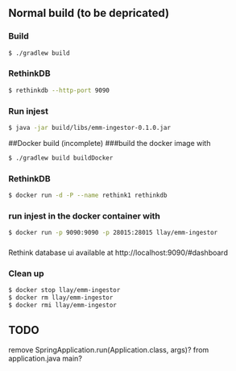 ## Normal build (to be depricated)
### Build
```bash
$ ./gradlew build
```

### RethinkDB
```bash
$ rethinkdb --http-port 9090
```

### Run injest
```bash
$ java -jar build/libs/emm-ingestor-0.1.0.jar
```

##Docker build (incomplete)
###build the docker image with
```bash
$ ./gradlew build buildDocker
```

### RethinkDB
```bash
$ docker run -d -P --name rethink1 rethinkdb
```

### run injest in the docker container with
```bash
$ docker run -p 9090:9090 -p 28015:28015 llay/emm-ingestor
```

###
Rethink database ui available at http://localhost:9090/#dashboard

### Clean up
```bash
$ docker stop llay/emm-ingestor
$ docker rm llay/emm-ingestor
$ docker rmi llay/emm-ingestor
```

## TODO
remove SpringApplication.run(Application.class, args)? from application.java main?
